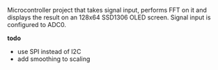 Microcontroller project that takes signal input, performs FFT on it and displays the result on an 128x64 SSD1306 OLED screen. Signal input is configured to ADC0.

**todo**
- use SPI instead of I2C
- add smoothing to scaling
